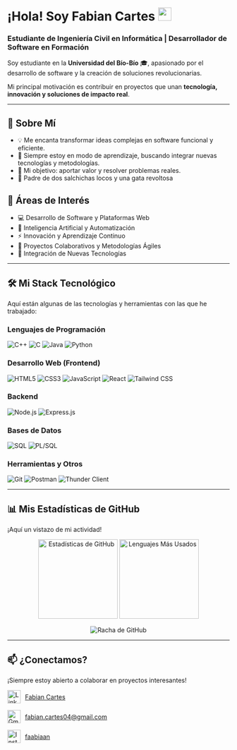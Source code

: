 # ¡Hola! Soy Fabian Cartes <img src="https://media.giphy.com/media/hvRJCLFzcasrR4ia7z/giphy.gif" width="30px">

### Estudiante de Ingeniería Civil en Informática | Desarrollador de Software en Formación

Soy estudiante en la **Universidad del Bío-Bío** 🎓, apasionado por el desarrollo de software y la creación de soluciones revolucionarias. 

Mi principal motivación es contribuir en proyectos que unan **tecnología, innovación y soluciones de impacto real**.

---

## 🚀 Sobre Mí

* 💡 Me encanta transformar ideas complejas en software funcional y eficiente.
* 🌱 Siempre estoy en modo de aprendizaje, buscando integrar nuevas tecnologías y metodologías.
* 🎯 Mi objetivo: aportar valor y resolver problemas reales.
* 🐾 Padre de dos salchichas locos y una gata revoltosa

## 🎯 Áreas de Interés

* 💻 Desarrollo de Software y Plataformas Web
* 🤖 Inteligencia Artificial y Automatización
* ⚡ Innovación y Aprendizaje Continuo
* 👥 Proyectos Colaborativos y Metodologías Ágiles
* 🔧 Integración de Nuevas Tecnologías

---

## 🛠️ Mi Stack Tecnológico

Aquí están algunas de las tecnologías y herramientas con las que he trabajado:

### Lenguajes de Programación
<p align="left">
  <img src="https://img.shields.io/badge/C%2B%2B-00599C?style=for-the-badge&logo=cplusplus&logoColor=white" alt="C++"/>
  <img src="https://img.shields.io/badge/C-A8B9CC?style=for-the-badge&logo=c&logoColor=white" alt="C"/>
  <img src="https://img.shields.io/badge/Java-ED8B00?style=for-the-badge&logo=openjdk&logoColor=white" alt="Java"/>
  <img src="https://img.shields.io/badge/Python-3776AB?style=for-the-badge&logo=python&logoColor=white" alt="Python"/>
</p>

### Desarrollo Web (Frontend)
<p align="left">
  <img src="https://img.shields.io/badge/HTML5-E34F26?style=for-the-badge&logo=html5&logoColor=white" alt="HTML5"/>
  <img src="https://img.shields.io/badge/CSS3-1572B6?style=for-the-badge&logo=css3&logoColor=white" alt="CSS3"/>
  <img src="https://img.shields.io/badge/JavaScript-F7DF1E?style=for-the-badge&logo=javascript&logoColor=black" alt="JavaScript"/>
  <img src="https://img.shields.io/badge/React-20232A?style=for-the-badge&logo=react&logoColor=61DAFB" alt="React"/>
  <img src="https://img.shields.io/badge/Tailwind_CSS-06B6D4?style=for-the-badge&logo=tailwindcss&logoColor=white" alt="Tailwind CSS"/>
</p>

### Backend
<p align="left">
  <img src="https://img.shields.io/badge/Node.js-43853D?style=for-the-badge&logo=node.js&logoColor=white" alt="Node.js"/>
  <img src="https://img.shields.io/badge/Express.js-000000?style=for-the-badge&logo=express&logoColor=white" alt="Express.js"/>
</p>

### Bases de Datos
<p align="left">
  <img src="https://img.shields.io/badge/SQL-025E8C?style=for-the-badge&logo=postgresql&logoColor=white" alt="SQL"/>
  <img src="https://img.shields.io/badge/PL/SQL-F80000?style=for-the-badge&logo=oracle&logoColor=white" alt="PL/SQL"/>
</p>

### Herramientas y Otros
<p align="left">
  <img src="https://img.shields.io/badge/Git-F05032?style=for-the-badge&logo=git&logoColor=white" alt="Git"/>
  <img src="https://img.shields.io/badge/Postman-FF6C37?style=for-the-badge&logo=postman&logoColor=white" alt="Postman"/>
  <img src="https://img.shields.io/badge/Thunder_Client-2563EB?style=for-the-badge&logo=thunderclient&logoColor=white" alt="Thunder Client"/>
</p>

---

## 📊 Mis Estadísticas de GitHub

¡Aquí un vistazo de mi actividad!

<p align="center">
  <img height="180em" src="https://github-readme-stats.vercel.app/api?username=FabianCartes&show_icons=true&theme=dracula&include_all_commits=true&count_private=true" alt="Estadísticas de GitHub" />
  <img height="180em" src="https://github-readme-stats.vercel.app/api/top-langs/?username=FabianCartes&layout=compact&theme=dracula" alt="Lenguajes Más Usados" />
</p>
<p align="center">
  <img align="center" src="https://streak-stats.demolab.com/?user=FabianCartes&theme=dark&background=0D1117&border=white" alt="Racha de GitHub" />
</p>

---

## 📫 ¿Conectamos?

¡Siempre estoy abierto a colaborar en proyectos interesantes!

<div style="display: flex; flex-direction: column; gap: 15px;">
  
  <div style="display: flex; align-items: center; gap: 10px;">
    <a href="https://www.linkedin.com/in/fabian-cartes-48798638b/" target="_blank" style="display: flex; align-items: center;">
      <img src="https://skillicons.dev/icons?i=linkedin" width="30" height="30" alt="LinkedIn"/>
    </a>
    <a href="https://www.linkedin.com/in/fabian-cartes-48798638b/" target="_blank">
      Fabian Cartes
    </a>
  </div>
  
  <div style="display: flex; align-items: center; gap: 10px;">
    <a href="mailto:fabian.cartes04@gmail.com" target="_blank" style="display: flex; align-items: center;">
      <img src="https://skillicons.dev/icons?i=gmail" width="30" height="30" alt="Gmail"/>
    </a>
    <a href="mailto:fabian.cartes04@gmail.com" target="_blank">
      fabian.cartes04@gmail.com
    </a>
  </div>
  
  <div style="display: flex; align-items: center; gap: 10px;">
    <a href="https://www.instagram.com/faabiaan/" target="_blank" style="display: flex; align-items: center;">
      <img src="https://skillicons.dev/icons?i=instagram" width="30" height="30" alt="Instagram"/>
    </a>
    <a href="https://www.instagram.com/faabiaan/" target="_blank">
      faabiaan
    </a>
  </div>

</div>

